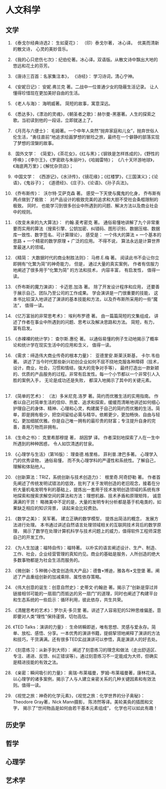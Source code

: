 # 人文科学

## 文学
1. 《泰戈尔经典诗选2： 生如夏花》：  （印）泰戈尔著， 冰心译。  优美而清新的散文诗， 心灵的美妙音乐。

2. 《我的心只悲伤七次》：纪伯伦著。冰心译。双语版。从散文诗中飘出大地的悠远和花土的芬芳。

3. 《唐诗三百首：名家集注本》， 《诗经》： 学习诗词，清心宁神。

4. 《安妮日记》： 安妮.弗兰克 著。二战中一位普通少女的隐蔽生活记录。 让人懂得珍惜现在更加美好自由的生活。 

5. 《老人与海》： 海明威著。 简短的故事，寓意深远。

6. 《悉达多》，《漂泊的灵魂》，《朝圣者之歌》：赫尔曼-黑塞著。人生的探索之歌。当初读到他的一段话，立即就迷上了。 

7. 《月亮与六便士》： 毛姆著。一个中年人突然“抛弃家庭和儿女”，抛弃世俗人伦生活，“勇往直前”地追求绘画梦想的冒险之旅，最终在一个僻静的部落实现了梦想的涅槃的故事。

8.   国外文学： 《简爱》，《茶花女》，《红与黑》；《钢铁是怎样炼成的》，《野性的呼唤》；《李尔王》，《罗密欧与朱丽叶》，《哈姆雷特》； 《八十天环游地球》，《海底两万里》；《解忧杂货店》；

9.  中国文学： 《西游记》，《水浒传》，《镜花缘》；《红楼梦》，《三国演义》；《论语》，《鬼谷子》； 《道德经》、《庄子》、《论语》、《孙子兵法》。

10. 《乔布斯传》：  沃尔特·艾萨克森 著。 感受一下天使与魔鬼的化身， 乔布斯有两点做到了极致：  对产品设计的极致完美的追求和大胆不受社会条框限制的极致。 同时， 也能学习到很多创业中所遇到的问题、解决方法以及商业社会中的规则。

11. 《改变未来的九大算法》：  约翰.麦考密克 著。 通俗易懂地讲解了九个非常重要而实用的算法（搜索引擎、公钥加密、纠错码、图形识别、数据压缩、数据库一致性、数字签名、可计算理论）， 感受是： 一个伟大的算法 = 一个基本的思路 + 一个精密的数学原理 + 广泛的应用。 不得不说， 算法永远是计算世界里最迷人的领域。

12. 《精简： 大数据时代的商业制胜法则》： 马修.E.梅 著。 阅读此书不会让你立即拥有“化繁为简”的神奇能力， 但是， 通过大量的真实案例， 作者有信服力地阐述了很多用于“化繁为简” 的方法和技术， 内容丰富， 有启发性， 值得一读。

13. 《乔布斯的魔力演讲》： 卡迈恩.加洛 著。 除了开发设计程序和应用， 还要善于展示自己、团队乃至公司的工作成果。 学会演讲是一门很重要的技能， 这本书比较深入地讲述了演讲的基本技能和方法，以及乔布斯所采用的一些“魔法”， 值得一读。

14. 《亿万富翁的非常思考术》： 埃利布罗德 著。 由一篇篇简短的文集组成， 讲述了作者在事业中所遇到的问题、思考以及解决思路和方法。 简短，有力， 富有启发。

15. 《赤裸裸的统计学》： 查尔斯.惠伦 著。 以通俗易懂的例子生动地揭示了概率论和统计学在现实生活中的应用和含义， 值得一读。

16. 《需求：缔造伟大商业传奇的根本力量》：  亚德里安.斯莱沃斯基， 卡尔.韦伯 著。 讲述了当今时代那些新兴初创企业如何不屈不挠地克服各种障碍（技术，设计，商业，社会，习惯和情结，强大的竞争对手等）， 最终打造出一款新颖的、优质的产品服务的过程。非常有启发性。每一个小节都以一个非常引人入胜的案例入手， 无论是成功还是失败， 都深入地揭示了其中的关键元素。       

17. 《简单的艺术》： （法）多米尼克.洛罗 著。简约而优雅生活的实用指南。 作者以自己对简单生活的信仰、热爱、追求和探索，缓缓而清晰地讲述如何细心护理自己的身体、精神、心理和心灵，构建属于自己的简约而优雅的生活。简单，即是拥有极少，把空间留给必需与精华。依赖更少，更加畅快、自由与轻松，更加细腻优雅。你是自己唯一拥有的最珍贵的财富；专注提升自身的完善，善用万物而非拥有。

18. 《生命之书》： 克里希那穆提 著， 胡因梦 译。 作者深刻地探索了人在一生中所遇到的种种困惑， 令人如饮清透的甘泉。

19. 《心理学与生活》（第16版）： 理查德.格里格， 菲利普.津巴多著。 心理学入门的优秀读物， 通俗易懂， 而不失心理学科的严谨性和系统性。了解自己， 理解和体贴他人。

20. 《创新算法：TRIZ，系统创新与技术创造力》：  根里奇.阿奇舒勒 著。 作者首先阐述了传统发明试错法的低效，批判了关于发明创造的老旧观念，接着在分析大量机电发明专利的基础上，提炼出一套用于技术发明创造领域的系统有序地探索和搜索求解空间的算法和方法：理想机器、技术矛盾和原理矩阵， 诚意满满的干货！ 略微美中不足的是，大量的发明专利分析都是基于机电类的，如果缺乏相应的知识背景， 读起来会比较费劲。  

21. 《数学之美》： 吴军著。 建立正确的数学模型， 提炼出简洁的概念， 发展方法进行处理。 本书通过讲述自然语言处理领域相关的互联网技术背后的数学原理， 揭示了数学在处理计算机科学与技术问题上的威力，值得软件工程师深思自己的开发工作。

22. 《为人生加速：福特自传》：福特著。 以朴实的语言阐述设计、生产、制造、工作、社会，企业经营管理的真知灼见。商业的基础是服务，人所创造的绝大多数事物都是为社会生活而服务的。

23. 《微创新：５种微小改变创造伟大产品》：德鲁•博迪，雅各布•戈登堡 著。阐述了产品重组创新的加减乘除、属性依存策略。

24. 《伟大创意的诞生：创意自然史》：史蒂文·约翰逊 著。揭示了“创新是穿过并链接相邻可能的一扇扇门而抵达的另一扇门”的道理，同时也阐述了构建平台和生态系统的一些启示：循环利用，彼此依存，共生共荣。

25. 《清醒思考的艺术》：罗尔夫·多贝里 著。讲述了人容易犯的52种思维偏差。意即要对人类“理性”保持谨慎，切勿高估。

26. 《TED Talks：演讲的力量》:  生命转瞬即逝，唯有思想、灵感与爱永存。简单、放松、感悟、分享。一本优秀的演讲书籍，提纲挈领地阐释了演讲的方法和技巧，干货满满。还有很多TED实战演讲可以参悟，真是演讲人的好去处。

27. 《刻意练习：从新手到大师》： 阐述了刻意练习的理念和做法（走出舒适区、专注、递进、反馈、纠正错误等）。通过刻意练习不一定能成为大师，但确实是精进技能的有效之法。

28. 《亲密：瞬间吸引的力量》： 奥瑞-布莱福曼，罗姆-布莱福曼著，康林花译。 以心理学的诸多案例，揭示了人与人建立亲密关系的几种关键因素和有效法则。值得一读。

29. 《视觉之旅：神奇的化学元素》，《视觉之旅：化学世界的分子奥秘》：Theodore Gray著，Nick Mann摄影， 陈沛然等译。美轮美奂的插图和文字， 揭示了“世间物品是如何由若干基本元素组成”， 化学也可以如此有趣！

## 历史学
## 哲学

## 心理学

## 艺术学
